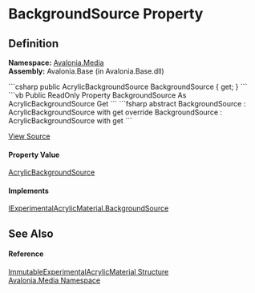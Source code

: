 # BackgroundSource Property




## Definition
**Namespace:** <a href="N_Avalonia_Media">Avalonia.Media</a>  
**Assembly:** Avalonia.Base (in Avalonia.Base.dll)

<Tabs groupId="api-code-preview">
<TabItem value="csharp" label="C#">
```csharp
public AcrylicBackgroundSource BackgroundSource { get; }
```
</TabItem>
<TabItem value="vb" label="VB">
```vb
Public ReadOnly Property BackgroundSource As AcrylicBackgroundSource
	Get
```
</TabItem>
<TabItem value="fsharp" label="F#">
```fsharp
abstract BackgroundSource : AcrylicBackgroundSource with get
override BackgroundSource : AcrylicBackgroundSource with get
```
</TabItem>
</Tabs>



<a href="https://github.com/AvaloniaUI/Avalonia/tree/master/src/Avalonia.Base/Media/ImmutableExperimentalAcrylicMaterial.cs#L16" title="View the source code">View Source</a>



#### Property Value
<a href="T_Avalonia_Media_AcrylicBackgroundSource">AcrylicBackgroundSource</a>

#### Implements
<a href="P_Avalonia_Media_IExperimentalAcrylicMaterial_BackgroundSource">IExperimentalAcrylicMaterial.BackgroundSource</a>  


## See Also


#### Reference
<a href="T_Avalonia_Media_ImmutableExperimentalAcrylicMaterial">ImmutableExperimentalAcrylicMaterial Structure</a>  
<a href="N_Avalonia_Media">Avalonia.Media Namespace</a>  

